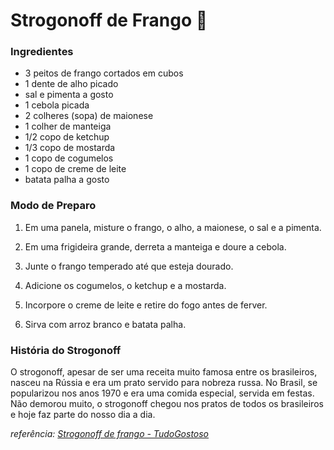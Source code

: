 # Strogonoff de Frango :chicken:

### Ingredientes
- 3 peitos de frango cortados em cubos
- 1 dente de alho picado
- sal e pimenta a gosto
- 1 cebola picada
- 2 colheres (sopa) de maionese
- 1 colher de manteiga
- 1/2 copo de ketchup
- 1/3 copo de mostarda
- 1 copo de cogumelos
- 1 copo de creme de leite
- batata palha a gosto

### Modo de Preparo
1. Em uma panela, misture o frango, o alho, a maionese, o sal e a pimenta.

1. Em uma frigideira grande, derreta a manteiga e doure a cebola.

1. Junte o frango temperado até que esteja dourado.

1. Adicione os cogumelos, o ketchup e a mostarda.

1. Incorpore o creme de leite e retire do fogo antes de ferver.

1. Sirva com arroz branco e batata palha.


###  História do Strogonoff
O strogonoff, apesar de ser uma receita muito famosa entre os brasileiros, nasceu na Rússia e era um prato servido para nobreza russa. No Brasil, se popularizou nos anos 1970 e era uma comida especial, servida em festas. Não demorou muito, o strogonoff chegou nos pratos de todos os brasileiros e hoje faz parte do nosso dia a dia. 



*referência: [Strogonoff de frango - TudoGostoso](https://www.tudogostoso.com.br/receita/2462-strogonoff-de-frango.html)*